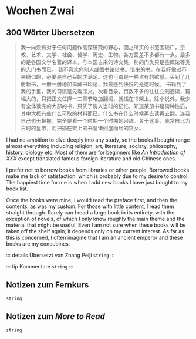 # Wochen Zwai

## 300 Wörter Ubersetzen

> 我一向没有对于任何问题作高深研究的野心，因之所买的书范围较广，宗教、艺术、文学、社会、哲学、历史、生物，各方面差不多都有一点。最多的是各国文学名著的译本，与本国古来的诗文集，别的门类只是些概论等类的入门书而已。
> 我不喜欢向别人或图书馆借书。借来的书，在我好像过不来瘾似的，必要是自己买的才满足。这也可谓是一种占有的欲望。买到了几册新书，一册一册地加盖藏书印记，我最感到快悦的是这时候。
> 书籍到了我的手里，我的习惯是先看序文，次看目录。页数不多的往往立刻通读，篇幅大的，只把正文任择一二章节略加翻阅，就插在书架上。除小说外，我少有全体读完的大部的书，只凭了购人当时的记忆，知道某册书是何种性质，其中大概有些什么可取的材料而已。什么书在什么时候再去读再去翻，连我自己也无把握，完全要看一个时期一个时期的兴趣。关于这事，我常自比为古时的皇帝，而把插在架上的书譬诸列屋而居的宫女。

I had no ambition to dive deeply into any study, so the books I bought range almost everything including religion, art, literature, sociaty, philosophy, history, biology etc. Most of them are for beginners like *An Introduction of XXX* except translated famous foreign literature and old Chinese ones.

I prefer not to borrow books from libraries or other people. Borrowed books make me lack of satisfaction, which is probably due to my desire to control. The happiest time for me is when I add new books I have just bought to my book list.

Once the books were mine, I would read the preface first, and then the contents, as was my custom. For those with little content, I read them straight through. Rarely can I read a large book in its entirety, with the exception of novels, of which I only know roughly the main theme and the material that might be useful. Even I am not sure when these books will be taken off the shelf again; it depends only on my current interest. As far as this is concerned, I often imagine that I am an ancient emperor and these books are my concubines.

::: details Übersetzt von Zhang Peiji
`string`
:::

::: tip Kommentare
`string`
:::

## Notizen zum Fernkurs

`string`

## Notizen zum *More to Read*

`string`
